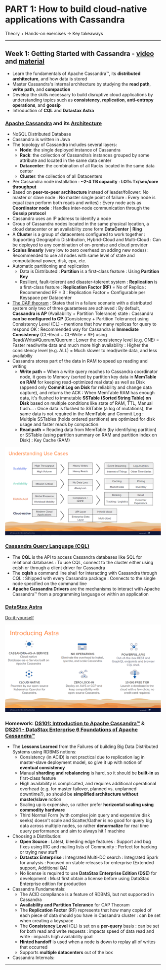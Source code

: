 # PART 1: How to build cloud-native applications with Cassandra

Theory + Hands-on exercises -> Key takeaways

------

## Week 1: Getting Started with Cassandra - [video](https://www.youtube.com/watch?v=VW8C3nU0EzQ) and [material](https://github.com/DataStax-Academy/cassandra-workshop-series/tree/master/week1%20-%20Getting%20Started%20with%20Cassandra)

* Learn the fundamentals of Apache Cassandra™, its **distributed architecture**, and how data is stored
* Master Cassandra's internal architecture by studying the **read path**, **write path**, and **compaction**
* Develop the skills necessary to build disruptive cloud applications by understanding topics such as **consistency**, **replication**, **anti-entropy operations**, and **gossip**
* Introduction of **CQL** and **Datastax Astra**

### [Apache Cassandra](https://cassandra.apache.org/doc/latest/getting_started/index.html) and its [Architecture](https://cassandra.apache.org/doc/latest/architecture/index.html)

* NoSQL Distributed Database
* Cassandra is written in Java
* The topology of Cassandra includes several layers:
	- **Node**: the single deployed instance of Cassandra
	- **Rack**: the collection of Cassandra’s instances grouped by some attribute and located in the same data center
	- **Datacenter**: the combination of all Racks located in the same data center	
	- **Cluster**: the collection of all Datacenters
* Per Cassandra node installation : **~2-4 TB capacity** : **LOTs Tx/sec/core throughput**
* Based on **peer-to-peer architecture** instead of leader/follower: No master or slave node : No master single point of failure : Every node is equal (can perform both reads and writes) : Every node acts as **Coordinator node** : Handles inter-node communication through the **Gossip protocol**
* Cassandra uses an IP address to identify a node
* Group of Cassandra nodes located in the same physical location, a cloud datacenter or an availability zone form **DataCenter** | **Ring**
* A **Cluster** is a group of datacenters configured to work together : Supporting Geographic Distribution, Hybrid-Cloud and Multi-Cloud : Can be deployed to any combination of on-premise and cloud provider
* **Scales linearly** (very low to zero overhead on adding new nodes) : Recommended to use all nodes with same level of state and computational power, disk, cpu, etc.
* Automatic partitioning and replication
	- Data is Distributed : **Partition** is a first-class feature : Using **Partition Key**
	- Resilient, fault-tolerent and disaster-tolerent system : **Replication** is a first-class feature : **Replication Factor (RF)** = No of Replica : Recommended RF = 3 : Replication Factor = Configurable per Keyspace per Datacenter
* [The CAP theoram](https://www.youtube.com/watch?v=82wuPR5exmM) : States that in a failure scenario with a distributed system only two of three guarantees are achieved : By default, **Cassandra is AP** (Availability + Partition Tolerance) state : Cassandra **can be configured to CP** (Consistency + Partition Tolerance) using Consistency Level (CL) - mentions that how many replicas for query to respond OK : Recommended way for Cassandra is **Immediate Consistency** (CL-Read + CL-Write > RF) using Read/Write#Quorum/Quorum : Lower the consistency level (e.g. ONE) = Faster read/write data and much more high availability : Higher the consistency level (e.g. ALL) = Much slower to read/write data, and less availabiliy
* Cassandra stores part of the data in RAM to speed up reading and writing
	- **Write path** = When a write query reaches to Cassandra coordinator node, it goes to Memory (sorted by partition key data in **MemTable on RAM** for keeping read-optimized real data) as well as Disk (append only **Commit Log on Disk** for reliability and change data capture), and returns the ACK : When MemTable RAM has enough data, it's flushed to immutable **SSTable (Sorted String Table) on Disk** based on multiple conditions like state of RAM, TTL, Manual flush... : Once data is flushed to SSTable (a log of mutations), the same data is not required in the MemTable and Commit Log : Multiple SSTables (holds ordered partitions) are optimized for disk usage and faster reads by compaction
	- **Read path** = Reading data from MemTable (by identifying partition) or SSTable (using partition summary on RAM and partition index on Disk) : Key Cache (RAM)
	
![Cassandra Use Cases](images/01-Cassandra-Use-Cases.png?raw=true)
	
### [Cassandra Query Language (CQL)](https://cassandra.apache.org/doc/latest/cql/index.html)

* The **CQL** is the API to access Cassandra databases like SQL for relational databases : To use CQL, connect to the cluster either using cqlsh or through a client driver for Cassandra
* The **cqlsh** a command line shell for interacting with Cassandra through CQL : Shipped with every Cassandra package : Connects to the single node specified on the command line
* **Apache Cassandra Drivers** are the mechanisms to interact with Apache Cassandra™ from a programming language or within an application

### [DataStax Astra](https://www.datastax.com/products/datastax-astra)

[Do-it-yourself](https://github.com/DataStax-Academy/cassandra-workshop-series/tree/master/week1%20-%20Getting%20Started%20with%20Cassandra)

![Cloud-native Cassandra-as-a-Service built on Apache Cassandra™](images/01-Astra-Inroduction.png?raw=true)

### Homework: [DS101: Introduction to Apache Cassandra™](https://academy.datastax.com/#/online-courses/0da20519-364d-47a9-9916-b59c02175393) & [DS201 - DataStax Enterprise 6 Foundations of Apache Cassandra™](https://academy.datastax.com/#/online-courses/6167eee3-0575-4d88-9f80-f2270587ce23)

* The **Lessons Learned** from the Failures of building Big Data Distributed Systems using RDBMS notions: 
	- Consistency (in ACID) is not practical due to replication lag in master-slave deployment model, so give it up with notion of **eventual consistency**
	- Manual **sharding and rebalancing** is hard, so it should be **built-in** as first-class feature
	- High availability is complicated, and requires additional operational overhead (e.g. for master failover, planned vs. unplanned downtime?), so should be **simplified architecture without master/slave** notion
	- Scaling up is expensive, so rather prefer **horizontal scaling using commodity hardware**
	- Third Normal Form (with complex join query and expensive disk seeks) doesn't scale and Scatter/Gather is no good for query big data across multiple nodes, so rather **denormalize** for real time query performance and aim to always hit 1 machine
* Choosing a Distribution:
	- **Open Source** : Latest, bleeding edge features : Support and bug fixes using IRC and mailing lists of Community : Perfect for hacking or trying new stuff
	- **Datastax Enterprise** : Integrated Multi-DC search : Integrated Spark for analysis : Focused on stable releases for enterprise (Extended support, Additional QA)
	- No license is required to use **DataStax Enterprise Edition (DSE)** for development : Must first obtain a license before using DataStax Enterprise edition for production
* Cassandra Fundamentals:
	- The ACID compliance is a feature of RDBMS, but not supported in Cassandra
	- **Availability and Partition Tolerance** for CAP Theoram
	- The **Replication Factor** (RF) represents that how many copied of each piece of data should you have in Cassandra cluster : can be set when creating a keyspace
	- The **Consistency Level** (CL) is set on a **per-query** basis : can be set for both read and write requests : impacts speed of data read and write : impacts high availability goal
	- **Hinted handoff** is used when a node is down to replay all of writes that occurred
	- Supports **multiple datacenters** out of the box
* Cassandra Internals: 


------